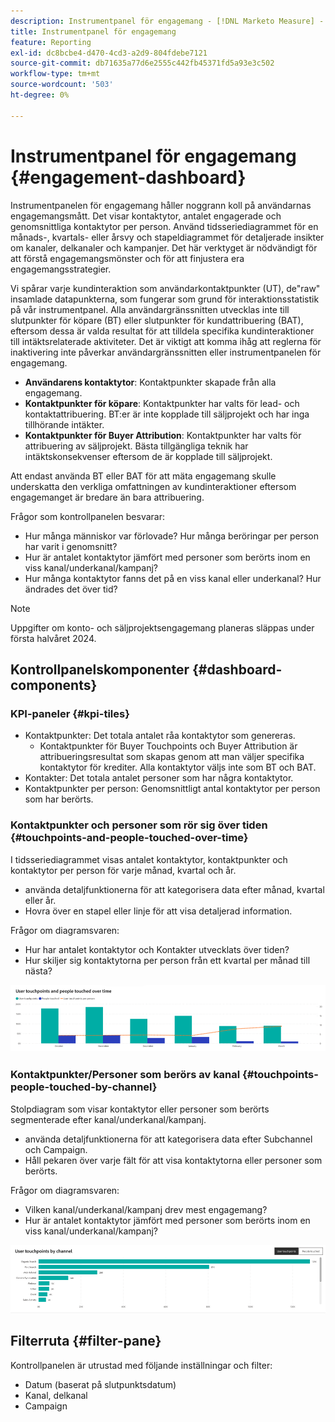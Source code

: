 ```yaml
---
description: Instrumentpanel för engagemang - [!DNL Marketo Measure] - Produkt
title: Instrumentpanel för engagemang
feature: Reporting
exl-id: dc8bcbe4-d470-4cd3-a2d9-804fdebe7121
source-git-commit: db71635a77d6e2555c442fb45371fd5a93e3c502
workflow-type: tm+mt
source-wordcount: '503'
ht-degree: 0%

---
```


# Instrumentpanel för engagemang {#engagement-dashboard}

Instrumentpanelen för engagemang håller noggrann koll på användarnas engagemangsmått. Det visar kontaktytor, antalet engagerade och genomsnittliga kontaktytor per person. Använd tidsseriediagrammet för en månads-, kvartals- eller årsvy och stapeldiagrammet för detaljerade insikter om kanaler, delkanaler och kampanjer. Det här verktyget är nödvändigt för att förstå engagemangsmönster och för att finjustera era engagemangsstrategier.

Vi spårar varje kundinteraktion som användarkontaktpunkter (UT), de&quot;raw&quot; insamlade datapunkterna, som fungerar som grund för interaktionsstatistik på vår instrumentpanel. Alla användargränssnitten utvecklas inte till slutpunkter för köpare (BT) eller slutpunkter för kundattribuering (BAT), eftersom dessa är valda resultat för att tilldela specifika kundinteraktioner till intäktsrelaterade aktiviteter. Det är viktigt att komma ihåg att reglerna för inaktivering inte påverkar användargränssnitten eller instrumentpanelen för engagemang.

* **Användarens kontaktytor**: Kontaktpunkter skapade från alla engagemang.
* **Kontaktpunkter för köpare**: Kontaktpunkter har valts för lead- och kontaktattribuering. BT:er är inte kopplade till säljprojekt och har inga tillhörande intäkter.
* **Kontaktpunkter för Buyer Attribution**: Kontaktpunkter har valts för attribuering av säljprojekt. Bästa tillgängliga teknik har intäktskonsekvenser eftersom de är kopplade till säljprojekt.

Att endast använda BT eller BAT för att mäta engagemang skulle underskatta den verkliga omfattningen av kundinteraktioner eftersom engagemanget är bredare än bara attribuering.

Frågor som kontrollpanelen besvarar:

* Hur många människor var förlovade? Hur många beröringar per person har varit i genomsnitt?
* Hur är antalet kontaktytor jämfört med personer som berörts inom en viss kanal/underkanal/kampanj?
* Hur många kontaktytor fanns det på en viss kanal eller underkanal? Hur ändrades det över tid?

>[!NOTE]
>
>Uppgifter om konto- och säljprojektsengagemang planeras släppas under första halvåret 2024.

## Kontrollpanelskomponenter {#dashboard-components}

### KPI-paneler {#kpi-tiles}

* Kontaktpunkter: Det totala antalet råa kontaktytor som genereras.
   * Kontaktpunkter för Buyer Touchpoints och Buyer Attribution är attribueringsresultat som skapas genom att man väljer specifika kontaktytor för krediter. Alla kontaktytor väljs inte som BT och BAT.
* Kontakter: Det totala antalet personer som har några kontaktytor.
* Kontaktpunkter per person: Genomsnittligt antal kontaktytor per person som har berörts.

### Kontaktpunkter och personer som rör sig över tiden {#touchpoints-and-people-touched-over-time}

I tidsseriediagrammet visas antalet kontaktytor, kontaktpunkter och kontaktytor per person för varje månad, kvartal och år.

* använda detaljfunktionerna för att kategorisera data efter månad, kvartal eller år.
* Hovra över en stapel eller linje för att visa detaljerad information.

Frågor om diagramsvaren:

* Hur har antalet kontaktytor och Kontakter utvecklats över tiden?
* Hur skiljer sig kontaktytorna per person från ett kvartal per månad till nästa?

![](assets/engagement-dashboard-1.png)

### Kontaktpunkter/Personer som berörs av kanal {#touchpoints-people-touched-by-channel}

Stolpdiagram som visar kontaktytor eller personer som berörts segmenterade efter kanal/underkanal/kampanj.

* använda detaljfunktionerna för att kategorisera data efter Subchannel och Campaign.
* Håll pekaren över varje fält för att visa kontaktytorna eller personer som berörts.

Frågor om diagramsvaren:

* Vilken kanal/underkanal/kampanj drev mest engagemang?
* Hur är antalet kontaktytor jämfört med personer som berörts inom en viss kanal/underkanal/kampanj?

![](assets/engagement-dashboard-2.png)

## Filterruta {#filter-pane}

Kontrollpanelen är utrustad med följande inställningar och filter:

* Datum (baserat på slutpunktsdatum)
* Kanal, delkanal
* Campaign

